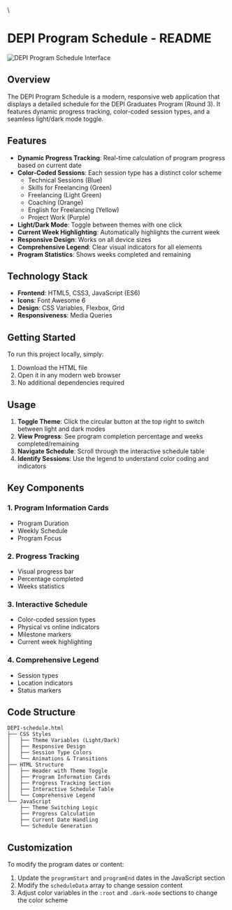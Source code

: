 \
# DEPI Program Schedule - README

![DEPI Program Schedule Interface](https://depi-schedule-dotnet-track.w3spaces.com)

## Overview

The DEPI Program Schedule is a modern, responsive web application that displays a detailed schedule for the DEPI Graduates Program (Round 3). It features dynamic progress tracking, color-coded session types, and a seamless light/dark mode toggle.

## Features

- **Dynamic Progress Tracking**: Real-time calculation of program progress based on current date
- **Color-Coded Sessions**: Each session type has a distinct color scheme
  - Technical Sessions (Blue)
  - Skills for Freelancing (Green)
  - Freelancing (Light Green)
  - Coaching (Orange)
  - English for Freelancing (Yellow)
  - Project Work (Purple)
- **Light/Dark Mode**: Toggle between themes with one click
- **Current Week Highlighting**: Automatically highlights the current week
- **Responsive Design**: Works on all device sizes
- **Comprehensive Legend**: Clear visual indicators for all elements
- **Program Statistics**: Shows weeks completed and remaining

## Technology Stack

- **Frontend**: HTML5, CSS3, JavaScript (ES6)
- **Icons**: Font Awesome 6
- **Design**: CSS Variables, Flexbox, Grid
- **Responsiveness**: Media Queries

## Getting Started

To run this project locally, simply:

1. Download the HTML file
2. Open it in any modern web browser
3. No additional dependencies required

## Usage

1. **Toggle Theme**: Click the circular button at the top right to switch between light and dark modes
2. **View Progress**: See program completion percentage and weeks completed/remaining
3. **Navigate Schedule**: Scroll through the interactive schedule table
4. **Identify Sessions**: Use the legend to understand color coding and indicators

## Key Components

### 1. Program Information Cards
- Program Duration
- Weekly Schedule
- Program Focus

### 2. Progress Tracking
- Visual progress bar
- Percentage completed
- Weeks statistics

### 3. Interactive Schedule
- Color-coded session types
- Physical vs online indicators
- Milestone markers
- Current week highlighting

### 4. Comprehensive Legend
- Session types
- Location indicators
- Status markers

## Code Structure

```plaintext
DEPI-schedule.html
├── CSS Styles
│   ├── Theme Variables (Light/Dark)
│   ├── Responsive Design
│   ├── Session Type Colors
│   └── Animations & Transitions
├── HTML Structure
│   ├── Header with Theme Toggle
│   ├── Program Information Cards
│   ├── Progress Tracking Section
│   ├── Interactive Schedule Table
│   └── Comprehensive Legend
└── JavaScript
    ├── Theme Switching Logic
    ├── Progress Calculation
    ├── Current Date Handling
    └── Schedule Generation
```

## Customization

To modify the program dates or content:
1. Update the `programStart` and `programEnd` dates in the JavaScript section
2. Modify the `scheduleData` array to change session content
3. Adjust color variables in the `:root` and `.dark-mode` sections to change the color scheme

